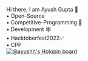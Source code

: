 Hi there, I am Ayush Gupta 👋 <br>
• Open-Source <br>
• Competitive-Programming 🔢 <br> 
• Development 🕸️ <br> 
• Hacktoberfest2022✅ <br>
• CPP <br> 
[![@ayushh's Holopin board](https://holopin.me/ayushh)](https://holopin.io/@ayushh)

<!--
**Ayushhgupta39/Ayushhgupta39** is a ✨ _special_ ✨ repository because its `README.md` (this file) appears on your GitHub profile.

Here are some ideas to get you started:

- 🔭 I’m currently working on ...
- 🌱 I’m currently learning ...
- 👯 I’m looking to collaborate on ...
- 🤔 I’m looking for help with ...
- 💬 Ask me about ...
- 📫 How to reach me: ...
- 😄 Pronouns: ...
- ⚡ Fun fact: ...
-->
